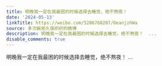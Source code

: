 ```yaml
---
title: 明晚我一定在我最困的时候选择去睡觉，绝不熬夜！
date: '2024-05-13'
linkTitle: https://weibo.com/5286768287/OeanjzhWa
source: 多次婉拒久保织织的微博
description: 明晚我一定在我最困的时候选择去睡觉，绝不熬夜！  ...
disable_comments: true
---
```

明晚我一定在我最困的时候选择去睡觉，绝不熬夜！  ...
